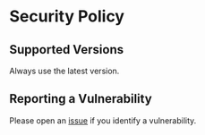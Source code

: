 # Security Policy

## Supported Versions

Always use the latest version.

## Reporting a Vulnerability

Please open an [issue](https://github.com/sqreen-reader/sqreen-reader/issues) if you identify a vulnerability.
